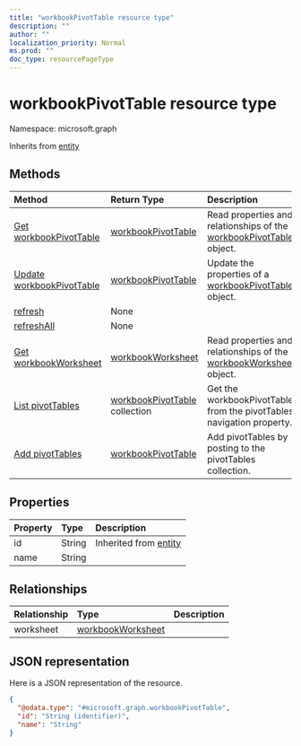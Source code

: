 ```yaml
---
title: "workbookPivotTable resource type"
description: ""
author: ""
localization_priority: Normal
ms.prod: ""
doc_type: resourcePageType
---
```


# workbookPivotTable resource type


Namespace: microsoft.graph




Inherits from [entity](../resources/entity.md)

## Methods
|Method|Return Type|Description|
|:---|:---|:---|
|[Get workbookPivotTable](../api/workbookpivottable-get.md)|[workbookPivotTable](../resources/workbookpivottable.md)|Read properties and relationships of the [workbookPivotTable](../resources/workbookpivottable.md) object.|
|[Update workbookPivotTable](../api/workbookpivottable-update.md)|[workbookPivotTable](../resources/workbookpivottable.md)|Update the properties of a [workbookPivotTable](../resources/workbookpivottable.md) object.|
|[refresh](../api/workbookpivottable-refresh.md)|None||
|[refreshAll](../api/workbookpivottable-refreshall.md)|None||
|[Get workbookWorksheet](../api/workbookworksheet-get.md)|[workbookWorksheet](../resources/workbookworksheet.md)|Read properties and relationships of the [workbookWorksheet](../resources/workbookworksheet.md) object.|
|[List pivotTables](../api/workbookworksheet-list-pivottables.md)|[workbookPivotTable](../resources/workbookpivottable.md) collection|Get the workbookPivotTables from the pivotTables navigation property.|
|[Add pivotTables](../api/workbookworksheet-post-pivottables.md)|[workbookPivotTable](../resources/workbookpivottable.md)|Add pivotTables by posting to the pivotTables collection.|

## Properties
|Property|Type|Description|
|:---|:---|:---|
|id|String| Inherited from [entity](../resources/entity.md)|
|name|String||

## Relationships
|Relationship|Type|Description|
|:---|:---|:---|
|worksheet|[workbookWorksheet](../resources/workbookworksheet.md)||

## JSON representation
Here is a JSON representation of the resource.
<!-- {
  "blockType": "resource",
  "keyProperty": "id",
  "@odata.type": "microsoft.graph.workbookPivotTable",
  "baseType": "microsoft.graph.entity",
  "openType": false
}
-->
``` json
{
  "@odata.type": "#microsoft.graph.workbookPivotTable",
  "id": "String (identifier)",
  "name": "String"
}
```


